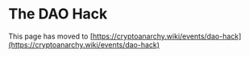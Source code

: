 
# The DAO Hack

This page has moved to [https://cryptoanarchy.wiki/events/dao-hack](https://cryptoanarchy.wiki/events/dao-hack)

